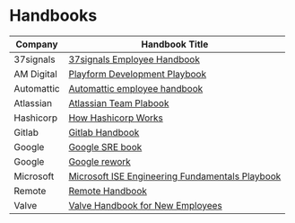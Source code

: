# Handbooks

| Company    | Handbook Title                                                                                                       |
| ---------- | -------------------------------------------------------------------------------------------------------------------- |
| 37signals  | [37signals Employee Handbook](https://github.com/basecamp/handbook)                                                  |
| AM Digital | [Playform Development Playbook](https://playbook.platformdev.amdigital.co.uk/)                                       |
| Automattic | [Automattic employee handbook](https://automattic.com/fieldguide/)                                                   |
| Atlassian  | [Atlassian Team Plabook](https://www.atlassian.com/team-playbook/plays)                                              |
| Hashicorp  | [How Hashicorp Works](https://www.hashicorp.com/en/how-hashicorp-works)                                              |
| Gitlab     | [Gitlab Handbook](https://handbook.gitlab.com/)                                                                      |
| Google     | [Google SRE book](https://sre.google/sre-book/table-of-contents/)                                                    |
| Google     | [Google rework](https://rework.withgoogle.com/en/guides)                                                             |
| Microsoft  | [Microsoft ISE Engineering Fundamentals Playbook](https://microsoft.github.io/code-with-engineering-playbook/)       |
| Remote     | [Remote Handbook](https://remotecom.notion.site/a3439c6ccaac4d5f8c7515c357345c11?v=8bb7f9be662f45da87ef4ab14a42be37) |
| Valve      | [Valve Handbook for New Employees](https://cdn.cloudflare.steamstatic.com/apps/valve/Valve_NewEmployeeHandbook.pdf)  |
